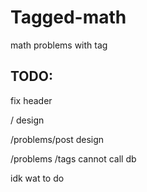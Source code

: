 # Tagged-math

math problems with tag


## TODO:

fix header

/
design

/problems/post
design

/problems
/tags
cannot call db

idk wat to do